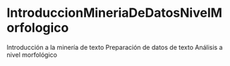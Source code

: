 # IntroduccionMineriaDeDatosNivelMorfologico
Introducción a la minería de texto Preparación de datos de texto Análisis a nivel morfológico 
